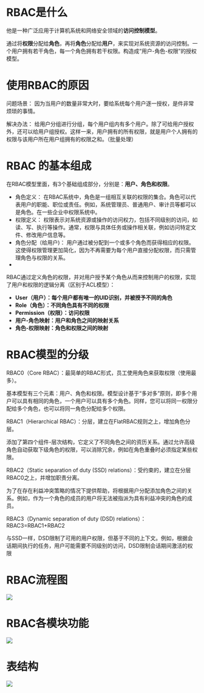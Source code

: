 # RBAC是什么

他是一种广泛应用于计算机系统和网络安全领域的**访问控制模型**。

通过将**权限**分配给**角色**，再将**角色**分配给**用户**，来实现对系统资源的访问控制。一个用户拥有若干角色，每一个角色拥有若干权限。构造成“用户-角色-权限”的授权模型。

# 使用RBAC的原因

 问题场景：
	 因为当用户的数量非常大时，要给系统每个用户逐一授权，是件非常烦琐的事情。
 
 解决办法：
	 给用户分组进行分组，每个用户组内有多个用户。除了可给用户授权外，还可以给用户组授权。这样一来，用户拥有的所有权限，就是用户个人拥有的权限与该用户所在用户组拥有的权限之和。（批量处理）


# RBAC 的基本组成

在RBAC模型里面，有3个基础组成部分，分别是：**用户、角色和权限**。
- 角色定义：
	在RBAC系统中，角色是一组相互关联的权限的集合。角色可以代表用户的职能、职位或责任。例如，系统管理员、普通用户、审计员等都可以是角色。在一些企业中权限系统中。
- 权限定义：
	权限表示对系统资源或操作的访问权力，包括不同级别的访问，如读、写、执行等操作。通常，权限与具体任务或操作相关联，例如访问特定文件、修改用户信息等。
- 角色分配（给用户)：
	用户通过被分配到一个或多个角色而获得相应的权限。这使得权限管理更加简化，因为不再需要为每个用户直接分配权限，而只需管理角色与权限的关系。
- 
		
RBAC通过定义角色的权限，并对用户授予某个角色从而来控制用户的权限，实现了用户和权限的逻辑分离（区别于ACL模型）：

- **User（用户）：每个用户都有唯一的UID识别，并被授予不同的角色**
- **Role（角色）：不同角色具有不同的权限**
- **Permission（权限）：访问权限**
- **用户-角色映射：用户和角色之间的映射关系**
- **角色-权限映射：角色和权限之间的映射**



# RBAC模型的分级
RBAC0（Core RBAC）：最简单的RBAC形式，员工使用角色来获取权限（使用最多）。

基本模型有三个元素：用户、角色和权限。模型设计基于“多对多”原则，即多个用户可以具有相同的角色，一个用户可以具有多个角色。同样，您可以将同一权限分配给多个角色，也可以将同一角色分配给多个权限。

RBAC1（Hierarchical RBAC）：分层，建立在FlatRBAC规则之上，增加角色分层。

添加了第四个组件-层次结构，它定义了不同角色之间的资历关系。通过允许高级角色自动获取下级角色的权限，可以消除冗余，例如在角色重叠时必须指定某些权限。

RBAC2（Static separation of duty (SSD) relations）：受约束的，建立在分层RBAC0之上，并增加职责分离。

为了在存在利益冲突策略的情况下提供帮助，将根据用户分配添加角色之间的关系。例如，作为一个角色的成员的用户将无法被指派为具有利益冲突的角色的成员。

RBAC3（Dynamic separation of duty (DSD) relations）：RBAC3=RBAC1+RBAC2

与SSD一样，DSD限制了可用的用户权限，但基于不同的上下文。例如，根据会话期间执行的任务，用户可能需要不同级别的访问，DSD限制会话期间激活的权限



# RBAC流程图

![](Pasted%20image%2020240607151322.png)

# RBAC各模块功能

![](Pasted%20image%2020240607151500.png)
# 表结构

![](Pasted%20image%2020240607151417.png)